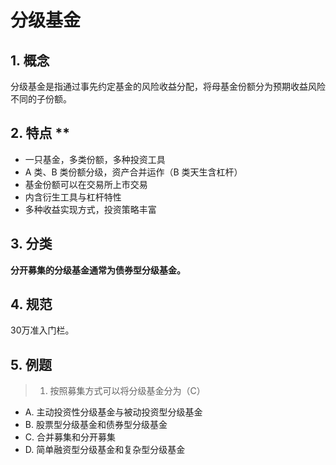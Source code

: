 # 分级基金

## 1. 概念

分级基金是指通过事先约定基金的风险收益分配，将母基金份额分为预期收益风险不同的子份额。

## 2. 特点 **

- 一只基金，多类份额，多种投资工具
- A 类、B 类份额分级，资产合并运作（B 类天生含杠杆）
- 基金份额可以在交易所上市交易
- 内含衍生工具与杠杆特性
- 多种收益实现方式，投资策略丰富

## 3. 分类

**分开募集的分级基金通常为债券型分级基金。**

## 4. 规范

30万准入门栏。

## 5. 例题

> 1. 按照募集方式可以将分级基金分为（C）

- A. 主动投资性分级基金与被动投资型分级基金
- B. 股票型分级基金和债券型分级基金
- C. 合并募集和分开募集
- D. 简单融资型分级基金和复杂型分级基金
